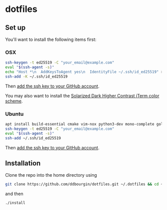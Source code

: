 # dotfiles

## Set up

You'll want to install the following items first:

### OSX

```sh
ssh-keygen -t ed25519 -C "your_email@example.com"
eval "$(ssh-agent -s)"
echo "Host *\n  AddKeysToAgent yes\n  IdentityFile ~/.ssh/id_ed25519" >> ~/.ssh/config # run this only if ~/.ssh/config doesn't already exist
ssh-add -K ~/.ssh/id_ed25519 
```

Then [add the ssh key to your GitHub account](https://docs.github.com/en/authentication/connecting-to-github-with-ssh/adding-a-new-ssh-key-to-your-github-account).

You may also want to install the [Solarized Dark Higher Contrast iTerm color scheme](https://iterm2colorschemes.com/).

### Ubuntu

```sh
apt install build-essential cmake vim-nox python3-dev mono-complete golang nodejs default-jdk npm
ssh-keygen -t ed25519 -C "your_email@example.com"
eval "$(ssh-agent -s)"
ssh-add ~/.ssh/id_ed25519 
```

Then [add the ssh key to your GitHub account](https://docs.github.com/en/authentication/connecting-to-github-with-ssh/adding-a-new-ssh-key-to-your-github-account).

## Installation

Clone the repo into the home directory using

```sh
git clone https://github.com/ddbourgin/dotfiles.git ~/.dotfiles && cd ~/.dotfiles
```

and then

```sh
./install
```
